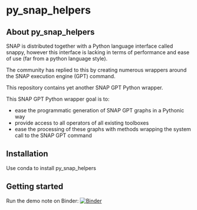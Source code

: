# py_snap_helpers

## About py_snap_helpers

SNAP is distributed together with a Python language interface called snappy, however this interface is lacking in terms of performance and ease of use (far from a python language style). 

The community has replied to this by creating numerous wrappers around the SNAP execution engine (GPT) command.  

This repository contains yet another SNAP GPT Python wrapper.

This SNAP GPT Python wrapper goal is to:

- ease the programmatic generation of SNAP GPT graphs in a Pythonic way
- provide access to all operators of all existing toolboxes
- ease the processing of these graphs with methods wrapping the system call to the SNAP GPT command

## Installation

Use conda to install py_snap_helpers

## Getting started

Run the demo note on Binder: [![Binder](https://mybinder.org/badge_logo.svg)](https://mybinder.org/v2/gh/snap-contrib/py_snap_helpers/HEAD?urlpath=lab%2Ftree%2Fdemo.ipynb)
